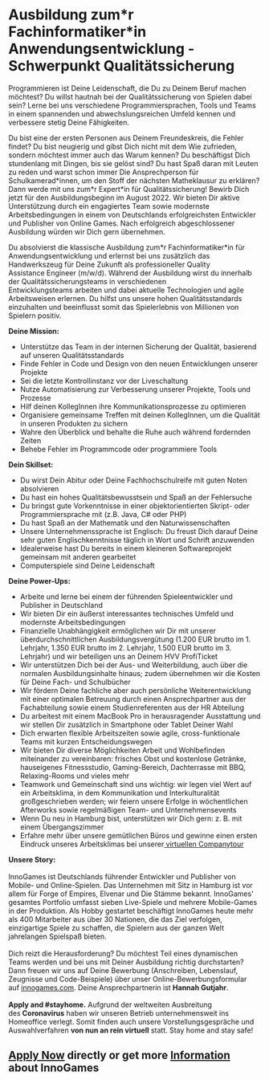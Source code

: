 <h1>Ausbildung zum*r Fachinformatiker*in Anwendungsentwicklung - Schwerpunkt Qualitätssicherung</h1>
<p><span>Programmieren ist Deine Leidenschaft, die Du zu Deinem Beruf machen m&ouml;chtest? Du willst hautnah bei der Qualit&auml;tssicherung von Spielen dabei sein? Lerne bei uns verschiedene Programmiersprachen, Tools und Teams in einem spannenden und abwechslungsreichen Umfeld kennen und verbessere stetig Deine F&auml;higkeiten. </span></p><p><span>Du bist eine der ersten Personen aus Deinem Freundeskreis, die Fehler findet? Du bist neugierig und gibst Dich nicht mit dem Wie zufrieden, sondern m&ouml;chtest immer auch das Warum kennen? Du besch&auml;ftigst Dich stundenlang mit Dingen, bis sie gel&ouml;st sind? Du hast Spa&szlig; daran mit Leuten zu reden und warst schon immer Die Ansprechperson f&uuml;r Schulkamerad*innen, um den Stoff der n&auml;chsten Matheklausur zu erkl&auml;ren? Dann werde mit uns zum*r Expert*in f&uuml;r Qualit&auml;tssicherung!&nbsp;Bewirb Dich jetzt f&uuml;r den Ausbildungsbeginn im August 2022. Wir bieten Dir aktive Unterst&uuml;tzung durch ein engagiertes Team sowie modernste Arbeitsbedingungen in einem von Deutschlands erfolgreichsten Entwickler und Publisher von Online Games. Nach erfolgreich abgeschlossener Ausbildung w&uuml;rden wir Dich gern &uuml;bernehmen.</span></p><p><span>Du absolvierst die klassische Ausbildung zum*r Fachinformatiker*in f&uuml;r Anwendungsentwicklung und erlernst bei uns zus&auml;tzlich das Handwerkszeug f&uuml;r Deine Zukunft als professioneller <span>Quality Assistance</span>&nbsp;Engineer (m/w/d). W&auml;hrend der Ausbildung wirst du innerhalb der Qualit&auml;tssicherungsteams in verschiedenen <span>Entwicklungsteams</span>&nbsp;arbeiten und dabei&nbsp;aktuelle Technologien und agile Arbeitsweisen erlernen. Du hilfst uns unsere hohen Qualit&auml;tsstandards einzuhalten und beeinflusst somit das Spielerlebnis von Millionen von Spielern positiv.</span></p><p><strong>Deine Mission:</strong></p><ul><li><span>Unterst&uuml;tze das Team in der internen Sicherung der Qualit&auml;t, basierend auf unseren Qualit&auml;tsstandards</span></li><li><span>Finde Fehler in Code und Design von den neuen Entwicklungen unserer Projekte</span></li><li><span>Sei die letzte Kontrollinstanz vor der Liveschaltung</span></li><li><span>Nutze Automatisierung zur Verbesserung unserer Projekte, Tools und Prozesse</span></li><li><span>Hilf deinen KollegInnen ihre Kommunikationsprozesse zu optimieren</span></li><li><span>Organisiere gemeinsame Treffen mit deinen KollegInnen, um die Qualit&auml;t in unseren Produkten zu sichern</span></li><li><span>Wahre den &Uuml;berblick und behalte die Ruhe auch w&auml;hrend fordernden Zeiten</span></li><li><span>Behebe Fehler im Programmcode oder programmiere Tools</span></li></ul><p><span><strong>Dein Skillset:<br /></strong></span></p><ul><li><span>Du wirst Dein Abitur oder Deine Fachhochschulreife mit guten Noten absolvieren</span></li><li><span>Du hast ein hohes Qualit&auml;tsbewusstsein und Spa&szlig; an der Fehlersuche</span></li><li><span>Du bringst gute Vorkenntnisse in einer objektorientierten Skript- oder Programmiersprache mit (z.B. Java, C# oder PHP)</span></li><li><span>Du hast Spa&szlig; an der Mathematik und den Naturwissenschaften</span></li><li><span>Unsere Unternehmenssprache ist Englisch: Du freust Dich darauf Deine sehr guten Englischkenntnisse t&auml;glich in Wort und Schrift anzuwenden</span></li><li><span>Idealerweise hast Du bereits in einem kleineren Softwareprojekt gemeinsam mit anderen gearbeitet</span></li><li><span>Computerspiele sind Deine Leidenschaft</span></li></ul><p><strong>Deine Power-Ups:</strong></p><ul><li><span>Arbeite und lerne bei einem der f&uuml;hrenden Spieleentwickler und Publisher in Deutschland</span></li><li><span>Wir bieten Dir ein &auml;u&szlig;erst interessantes technisches Umfeld und modernste Arbeitsbedingungen</span></li><li><span>Finanzielle Unabh&auml;ngigkeit erm&ouml;glichen wir Dir mit unserer &uuml;berdurchschnittlichen Ausbildungsverg&uuml;tung (1.200 EUR brutto im 1. Lehrjahr, 1.350 EUR brutto im 2. Lehrjahr, 1.500 EUR brutto im 3. Lehrjahr) und wir beteiligen uns an Deinem HVV ProfiTicket</span></li><li><span>Wir unterst&uuml;tzen Dich bei der Aus- und Weiterbildung, auch &uuml;ber die normalen Ausbildungsinhalte hinaus; zudem &uuml;bernehmen wir die Kosten f&uuml;r Deine Fach- und Schulb&uuml;cher&nbsp;</span></li><li><span>Wir f&ouml;rdern Deine fachliche aber auch pers&ouml;nliche Weiterentwicklung mit einer optimalen Betreuung durch einen Ansprechpartner aus der Fachabteilung sowie einem Studienreferenten aus der HR Abteilung</span></li><li><span>Du arbeitest mit einem MacBook Pro in herausragender Ausstattung und wir stellen Dir zus&auml;tzlich in Smartphone oder Tablet Deiner Wahl</span></li><li><span>Dich erwarten flexible Arbeitszeiten sowie agile, cross-funktionale Teams mit kurzen Entscheidungswegen</span></li><li><span>Wir bieten Dir diverse M&ouml;glichkeiten Arbeit und Wohlbefinden miteinander zu vereinbaren: frisches Obst und kostenlose Getr&auml;nke, hauseigenes Fitnessstudio, Gaming-Bereich, Dachterrasse mit BBQ, Relaxing-Rooms und vieles mehr&nbsp;</span></li><li><span>Teamwork und Gemeinschaft sind uns wichtig: wir legen viel Wert auf ein Arbeitsklima, in dem Kommunikation und Interkulturalit&auml;t gro&szlig;geschrieben werden; wir feiern unsere Erfolge in w&ouml;chentlichen Afterworks sowie regelm&auml;&szlig;igen Team- und Unternehmensevents<br /></span></li><li><span>Wenn Du neu in Hamburg bist, unterst&uuml;tzen wir Dich gern: z. B. mit einem &Uuml;bergangszimmer</span></li><li><span>Erfahre mehr &uuml;ber unsere gem&uuml;tlichen B&uuml;ros und gewinne einen ersten Eindruck unseres Arbeitsklimas bei unserer<a href="https://www.youtube.com/watch?v=yZR6GlDxRag"> virtuellen Companytour</a></span></li></ul><p><span><strong>Unsere Story:<br /><br /></strong></span><span>InnoGames ist Deutschlands f&uuml;hrender Entwickler und Publisher von Mobile- und Online-Spielen. Das Unternehmen mit Sitz in Hamburg ist vor allem f&uuml;r Forge of Empires, Elvenar und Die St&auml;mme bekannt. InnoGames' gesamtes Portfolio umfasst sieben Live-Spiele und mehrere Mobile-Games in der Produktion. Als Hobby gestartet besch&auml;ftigt InnoGames heute mehr als 400 Mitarbeiter aus &uuml;ber 30 Nationen, die das Ziel verfolgen, einzigartige Spiele zu schaffen, die Spielern aus der ganzen Welt jahrelangen Spielspa&szlig; bieten.<br /><br /></span><span>Dich reizt die Herausforderung? Du m&ouml;chtest Teil eines dynamischen Teams werden und bei uns mit Deiner Ausbildung richtig durchstarten? Dann freuen wir uns auf Deine Bewerbung (Anschreiben, Lebenslauf, Zeugnisse und Code-Beispiele)&nbsp;&uuml;ber unser Online-Bewerbungsformular auf&nbsp;</span><a href="http://innogames.com/" rel="nofollow">innogames.com</a><span>. Deine Ansprechpartnerin ist&nbsp;<strong>Hannah</strong></span><strong>&nbsp;Gutjahr</strong><span>.<br /><br /></span><strong>Apply and #stayhome.</strong><span>&nbsp;Aufgrund der weltweiten Ausbreitung des<strong>&nbsp;</strong></span><strong>Coronavirus</strong><span>&nbsp;haben wir unseren Betrieb unternehmensweit ins Homeoffice verlegt. Somit finden auch unsere Vorstellungsgespr&auml;che und Auswahlverfahren&nbsp;</span><strong>von nun an rein virtuell</strong><span>&nbsp;statt. Stay home and stay safe!</span><span>&nbsp;</span></p>

<h2><a href="https://jobs.jobvite.com/careers/innogames/job/oQi5gfwd/apply?__jvst=Job+Board&__jvsd=github_jobs_repo">Apply Now</a> directly or get more <a href="https://www.innogames.com/career/detail/job/ausbildung-zum-r-fachinformatiker-in-anwendungsentwicklung-schwerpunkt-qualitätssicherung/?s=github_jobs_repo">Information</a> about InnoGames</h2>